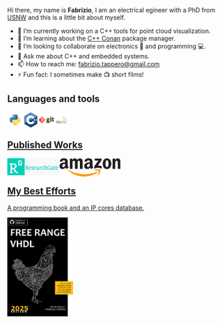 Hi there, my name is **Fabrizio**, I am an electrical egineer with a PhD from [USNW](https://www.unsw.edu.au) and this is a little bit about myself.


- 🔭 I’m currently working on a C++ tools for point cloud visualization.
- 🌱 I’m learning about the [C++ Conan](https://docs.conan.io/en/latest/) package manager.
- 👯 I’m looking to collaborate on electronics :electric_plug: and programming :computer:.
- 💬 Ask me about C++ and embedded systems.
- 📫 How to reach me: fabrizio.tappero@gmail.com
- ⚡ Fun fact: I sometimes make :tv: short films!

## Languages and tools
<p><a href="https://github.com/fabriziotappero">
<img align="left" alt="" width="36px" src="https://raw.githubusercontent.com/github/explore/80688e429a7d4ef2fca1e82350fe8e3517d3494d/topics/python/python.png" />
</p>
  
<p><a href="https://github.com/fabriziotappero">
<img align="left" alt="" width="36px" src="https://raw.githubusercontent.com/github/explore/80688e429a7d4ef2fca1e82350fe8e3517d3494d/topics/cpp/cpp.png" />
</p>
 
<p><a href="https://github.com/fabriziotappero">
<img align="left" alt="" width="36px" src="https://raw.githubusercontent.com/github/explore/80688e429a7d4ef2fca1e82350fe8e3517d3494d/topics/git/git.png" />
</p>
  
<p><a href="https://github.com/fabriziotappero">
<img align="left" alt="" width="36px" src="https://raw.githubusercontent.com/github/explore/80688e429a7d4ef2fca1e82350fe8e3517d3494d/topics/mysql/mysql.png" />
</p>
<br />
<br />

## Published Works
<p><a href="https://www.researchgate.net/profile/Fabrizio-Tappero">
<img align="left" alt="Python" width="120px" src="https://github.com/fabriziotappero/fabriziotappero/blob/main/img/research_gate.png" />
</p>
<p><a href="https://www.amazon.com/Books-Fabrizio-Tappero/s?rh=n%3A283155%2Cp_27%3AFabrizio+Tapperohtml ">
<img align="left" alt="Python" width="140px" src="https://github.com/fabriziotappero/fabriziotappero/blob/main/img/amazon.png" />
</p>
<br />
<br />

## My Best Efforts
  A programming book and an IP cores database.
<p align="left">
<a href="https://github.com/fabriziotappero/Free-Range-VHDL-book">
<img align="left" src="https://github.com/fabriziotappero/Free-Range-VHDL-book/blob/master/pics/cover.png?raw=true" width = "30%" alt="">
</p>

 <p align="left">
  <a href="https://fabriziotappero.github.io/opencores-scraper/cores.html">
    <img align="left" src="https://github.com/fabriziotappero/opencores-scraper/blob/master/search_table.png?raw=true" width = "50%" alt=""/>
  </a>
</p>


